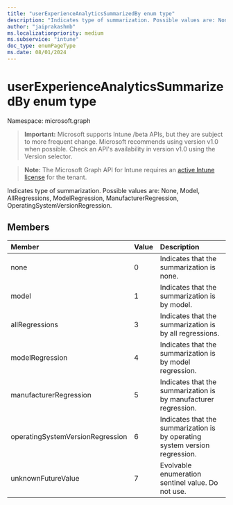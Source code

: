 ```yaml
---
title: "userExperienceAnalyticsSummarizedBy enum type"
description: "Indicates type of summarization. Possible values are: None, Model, AllRegressions, ModelRegression, ManufacturerRegression, OperatingSystemVersionRegression."
author: "jaiprakashmb"
ms.localizationpriority: medium
ms.subservice: "intune"
doc_type: enumPageType
ms.date: 08/01/2024
---
```


# userExperienceAnalyticsSummarizedBy enum type

Namespace: microsoft.graph

> **Important:** Microsoft supports Intune /beta APIs, but they are subject to more frequent change. Microsoft recommends using version v1.0 when possible. Check an API's availability in version v1.0 using the Version selector.

> **Note:** The Microsoft Graph API for Intune requires an [active Intune license](https://go.microsoft.com/fwlink/?linkid=839381) for the tenant.

Indicates type of summarization. Possible values are: None, Model, AllRegressions, ModelRegression, ManufacturerRegression, OperatingSystemVersionRegression.

## Members
|Member|Value|Description|
|:---|:---|:---|
|none|0|Indicates that the summarization is none.|
|model|1|Indicates that the summarization is by model.|
|allRegressions|3|Indicates that the summarization is by all regressions.|
|modelRegression|4|Indicates that the summarization is by model regression.|
|manufacturerRegression|5|Indicates that the summarization is by manufacturer regression.|
|operatingSystemVersionRegression|6|Indicates that the summarization is by operating system version regression.|
|unknownFutureValue|7|Evolvable enumeration sentinel value. Do not use.|